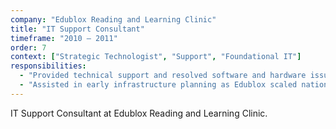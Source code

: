 ```yaml
---
company: "Edublox Reading and Learning Clinic"
title: "IT Support Consultant"
timeframe: "2010 – 2011"
order: 7
context: ["Strategic Technologist", "Support", "Foundational IT"]
responsibilities:
  - "Provided technical support and resolved software and hardware issues across head office and franchise locations."
  - "Assisted in early infrastructure planning as Edublox scaled national operations, contributing to reliable access across sites."
---
```


IT Support Consultant at Edublox Reading and Learning Clinic.
